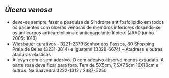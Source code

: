 ## ***Úlcera venosa***


- deve-se sempre fazer a pesquisa da Síndrome antifosfolipídio em todos os pacientes com úlceras venosas de membros inferiores dosando-se os anticorpos anticardiolipina e anticoagulante lúpico. (JAAD junho 2005: 1010\)  
- Wiesbauer curativos - 3221-2379 Senhor dos Passos, 80 Shopping Praia de Belas (3231-3814) e Iguatemi (3328-6674) – Atadress e outras ataduras elásticas  
- Allevyn com e sem adesivo. O com adesivo absorve menos exsudato. A parte rosa deve ficar para fora. Tem de 5X5cm, 7,5X7,5cm 10X10cm e outros. Na Saavedra 3222-1312 / 3387-5250

